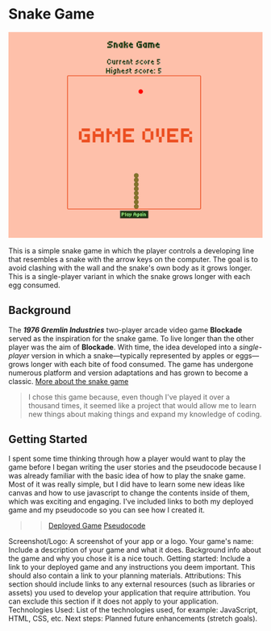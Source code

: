 # Snake Game
![Snake Game Image](snakeGame.png 'Simple snake game') 

This is a simple snake game in which the player controls a developing line that resembles a snake with the arrow keys on the computer. The goal is to avoid clashing with the wall and the snake's own body as it grows longer. This is a single-player variant in which the snake grows longer with each egg consumed. 

## Background 
The ***1976 Gremlin Industries*** two-player arcade video game **Blockade** served as the inspiration for the snake game. To live longer than the other player was the aim of **Blockade**. With time, the idea developed into a *single-player* version in which a snake—typically represented by apples or eggs—grows longer with each bite of food consumed. The game has undergone numerous platform and version adaptations and has grown to become a classic. 
[More about the snake game](https://en.wikipedia.org/wiki/Snake_(video_game_genre))

> I chose this game because, even though I've played it over a thousand times, it seemed like a project that would allow me to learn new things about making things and expand my knowledge of coding. 

## Getting Started
I spent some time thinking through how a player would want to play the game before I began writing the user stories and the pseudocode because I was already familiar with the basic idea of how to play the snake game. Most of it was really simple, but I did have to learn some new ideas like canvas and how to use javascript to change the contents inside of them, which was exciting and engaging. I've included links to both my deployed game and my pseudocode so you can see how I created it.
>> [Deployed Game](https://sha1omiii.github.io/snake-game/)
>> [Pseudocode]()




 Screenshot/Logo: A screenshot of your app or a logo.
 Your game's name: Include a description of your game and what it does. 
Background info about the game and why you chose it is a nice touch.
 Getting started: Include a link to your deployed game and any instructions you 
deem important. This should also contain a link to your planning materials.
 Attributions: This section should include links to any external resources (such as 
libraries or assets) you used to develop your application that require attribution. 
You can exclude this section if it does not apply to your application.
 Technologies Used: List of the technologies used, for example: JavaScript, HTML, 
CSS, etc.
 Next steps: Planned future enhancements (stretch goals).